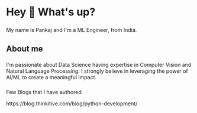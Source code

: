 <h1 align="left">Hey 👋 What's up?</h1>

###

<p align="left">My name is Pankaj and I'm a ML Engineer, from India.</p>

###

<h2 align="left">About me</h2>

###

<p align="left"> I'm passionate about Data Science having expertise in Computer Vision and Natural Language Processing. I strongly believe in leveraging the power of AI/ML to create a meaningful impact. </p>

###

<p align="left"> Few Blogs that I have authored </p>
<p>https://blog.thinkitive.com/blog/python-development/ </p>
